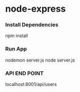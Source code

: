# node-express 

### Install Dependencies
npm install

### Run App 
nodemon server.js 
node server.js
### API END POINT
localhost:8001/api/users